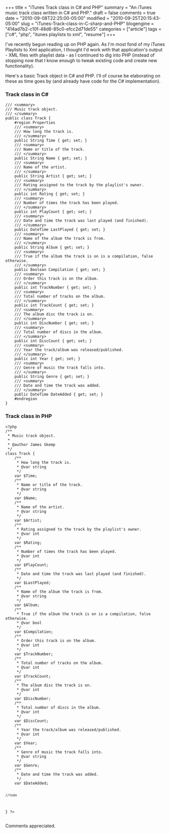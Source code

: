 +++
title = "iTunes Track class in C# and PHP"
summary = "An iTunes music track class written in C# and PHP."
draft = false
comments = true
date = "2010-09-08T22:25:00-05:00"
modified = "2010-09-25T20:15:43-05:00"
slug = "iTunes-Track-class-in-C-sharp-and-PHP"
blogengine = "414ad7b2-c10f-48d6-85c0-efcc2d71de55"
categories = ["article"]
tags = ["c#", "php", "itunes playlists to xml", "resume"]
+++

<p>I've recently begun reading up on PHP again. As I'm most fond of my iTunes Playlists to Xml application, I thought I'd work with that application's output - XML files with playlist data - as I continued to dig into PHP (instead of stopping now that I know enough to tweak existing code and create new functionality).</p>
<p>Here's a basic Track object in C# and PHP. I'll of course be elaborating on these as time goes by (and already have code for the C# implementation).</p>
<h3>Track class in C#</h3>
<pre class="code"><code class="csharp">/// &lt;summary&gt;
/// Music track object.
/// &lt;/summary&gt;
public class Track {
	#region Properties
	/// &lt;summary&gt;
	/// How long the track is.
	/// &lt;/summary&gt;
	public String Time { get; set; }
	/// &lt;summary&gt;
	/// Name or title of the track.
	/// &lt;/summary&gt;
	public String Name { get; set; }
	/// &lt;summary&gt;
	/// Name of the artist.
	/// &lt;/summary&gt;
	public String Artist { get; set; }
	/// &lt;summary&gt;
	/// Rating assigned to the track by the playlist's owner.
	/// &lt;/summary&gt;
	public int Rating { get; set; }
	/// &lt;summary&gt;
	/// Number of times the track has been played.
	/// &lt;/summary&gt;
	public int PlayCount { get; set; }
	/// &lt;summary&gt;
	/// Date and time the track was last played (and finished).
	/// &lt;/summary&gt;
	public DateTime LastPlayed { get; set; }
	/// &lt;summary&gt;
	/// Name of the album the track is from.
	/// &lt;/summary&gt;
	public String Album { get; set; }
	/// &lt;summary&gt;
	/// True if the album the track is on is a compilation, false otherwise.
	/// &lt;/summary&gt;
	public Boolean Compilation { get; set; }
	/// &lt;summary&gt;
	/// Order this track is on the album.
	/// &lt;/summary&gt;
	public int TrackNumber { get; set; }
	/// &lt;summary&gt;
	/// Total number of tracks on the album.
	/// &lt;/summary&gt;
	public int TrackCount { get; set; }
	/// &lt;summary&gt;
	/// The album disc the track is on.
	/// &lt;/summary&gt;
	public int DiscNumber { get; set; }
	/// &lt;summary&gt;
	/// Total number of discs in the album.
	/// &lt;/summary&gt;
	public int DiscCount { get; set; }
	/// &lt;summary&gt;
	/// Year the track/album was released/published.
	/// &lt;/summary&gt;
	public int Year { get; set; }
	/// &lt;summary&gt;
	/// Genre of music the track falls into.
	/// &lt;/summary&gt;
	public String Genre { get; set; }
	/// &lt;summary&gt;
	/// Date and time the track was added.
	/// &lt;/summary&gt;
	public DateTime DateAdded { get; set; }
	#endregion
}</code></pre>
<h3>Track class in PHP</h3>
<pre class="code"><code class="php">&lt;?php
/**
 * Music track object.
 *
 * @author James Skemp
 */
class Track {
	/**
	 * How long the track is.
	 * @var string
	 */
	var $Time;
	/**
	 * Name or title of the track.
	 * @var string
	 */
	var $Name;
	/**
	 * Name of the artist.
	 * @var string
	 */
	var $Artist;
	/**
	 * Rating assigned to the track by the playlist's owner.
	 * @var int
	 */
	var $Rating;
	/**
	 * Number of times the track has been played.
	 * @var int
	 */
	var $PlayCount;
	/**
	 * Date and time the track was last played (and finished).
	 */
	var $LastPlayed;
	/**
	 * Name of the album the track is from.
	 * @var string
	 */
	var $Album;
	/**
	 * True if the album the track is on is a compilation, false otherwise.
	 * @var bool
	 */
	var $Compilation;
	/**
	 * Order this track is on the album.
	 * @var int
	 */
	var $TrackNumber;
	/**
	 * Total number of tracks on the album.
	 * @var int
	 */
	var $TrackCount;
	/**
	 * The album disc the track is on.
	 * @var int
	 */
	var $DiscNumber;
	/**
	 * Total number of discs in the album.
	 * @var int
	 */
	var $DiscCount;
	/**
	 * Year the track/album was released/published.
	 * @var int
	 */
	var $Year;
	/**
	 * Genre of music the track falls into.
	 * @var string
	 */
	var $Genre;
	/**
	 * Date and time the track was added.
	 */
	var $DateAdded;
	
    //todo
}
?&gt;</code></pre>
<p>Comments appreciated.</p>
